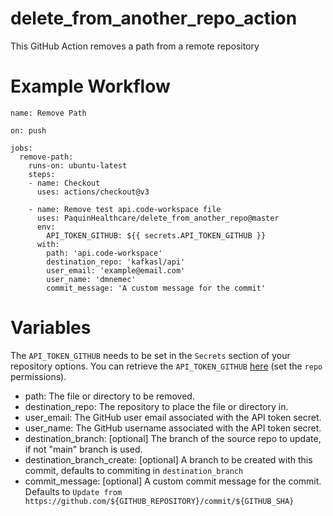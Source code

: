 # delete_from_another_repo_action
This GitHub Action removes a path from a remote repository

# Example Workflow
    name: Remove Path

    on: push

    jobs:
      remove-path:
        runs-on: ubuntu-latest
        steps:
        - name: Checkout
          uses: actions/checkout@v3

        - name: Remove test api.code-workspace file
          uses: PaquinHealthcare/delete_from_another_repo@master
          env:
            API_TOKEN_GITHUB: ${{ secrets.API_TOKEN_GITHUB }}
          with:
            path: 'api.code-workspace'
            destination_repo: 'kafkasl/api'
            user_email: 'example@email.com'
            user_name: 'dmnemec'
            commit_message: 'A custom message for the commit'

# Variables

The `API_TOKEN_GITHUB` needs to be set in the `Secrets` section of your repository options. You can retrieve the `API_TOKEN_GITHUB` [here](https://github.com/settings/tokens) (set the `repo` permissions).

* path: The file or directory to be removed.
* destination_repo: The repository to place the file or directory in.
* user_email: The GitHub user email associated with the API token secret.
* user_name: The GitHub username associated with the API token secret.
* destination_branch: [optional] The branch of the source repo to update, if not "main" branch is used.
* destination_branch_create: [optional] A branch to be created with this commit, defaults to commiting in `destination_branch`
* commit_message: [optional] A custom commit message for the commit. Defaults to `Update from https://github.com/${GITHUB_REPOSITORY}/commit/${GITHUB_SHA}`
